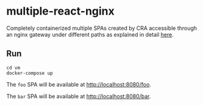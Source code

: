 # multiple-react-nginx

Completely containerized multiple SPAs created by CRA accessible through an nginx gateway under different paths as explained in detail [here](https://akullpp.com/multiple-spa-containers).

## Run

```
cd vm
docker-compose up
```

The `foo` SPA will be available at [http://localhost:8080/foo](http://localhost:8080/foo).

The `bar` SPA will be available at [http://localhost:8080/bar](http://localhost:8080/bar).
